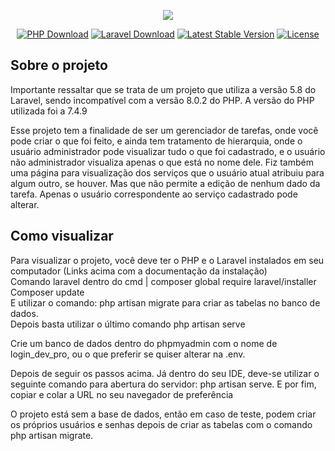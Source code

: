 <p align="center"><img src="https://laravel.com/assets/img/components/logo-laravel.svg"></p>

<p align="center">
<a href="https://www.php.net/manual/pt_BR/install.windows.php"><img src="https://travis-ci.org/laravel/framework.svg" alt="PHP Download"></a>
<a href="https://laravel.com/docs/8.x/installation"><img src="https://poser.pugx.org/laravel/framework/d/total.svg" alt="Laravel Download"></a>
<a href="https://packagist.org/packages/laravel/framework"><img src="https://poser.pugx.org/laravel/framework/v/stable.svg" alt="Latest Stable Version"></a>
<a href="https://packagist.org/packages/laravel/framework"><img src="https://poser.pugx.org/laravel/framework/license.svg" alt="License"></a>
</p>

## Sobre o projeto
Importante ressaltar que se trata de um projeto que utiliza a versão 5.8 do Laravel, sendo incompatível com a versão 8.0.2 do PHP.
A versão do PHP utilizada foi a 7.4.9

Esse projeto tem a finalidade de ser um gerenciador de tarefas, onde você pode criar o que foi feito, e ainda tem tratamento de hierarquia, onde o usuário administrador pode visualizar tudo o que foi cadastrado, e o usuário não administrador visualiza apenas o que está no nome dele. Fiz também uma página para visualização dos serviços que o usuário atual atribuiu para algum outro, se houver. Mas que não permite a edição de nenhum dado da tarefa. Apenas o usuário correspondente ao serviço cadastrado pode alterar.

## Como visualizar

Para visualizar o projeto, você deve ter o PHP e o Laravel instalados em seu computador (Links acima com a documentação da instalação)<br>
Comando laravel dentro do cmd | composer global require laravel/installer<br>
Composer update<br>
E utilizar o comando: php artisan migrate para criar as tabelas no banco de dados.<br>
Depois basta utilizar o último comando php artisan serve

Crie um banco de dados dentro do phpmyadmin com o nome de login_dev_pro, ou o que preferir se quiser alterar na .env.

Depois de seguir os passos acima. Já dentro do seu IDE, deve-se utilizar o seguinte comando para abertura do servidor: php artisan serve. E por fim, copiar e colar a URL no seu navegador de preferência

O projeto está sem a base de dados, então em caso de teste, podem criar os próprios usuários e senhas depois de criar as tabelas com o comando php artisan migrate.
